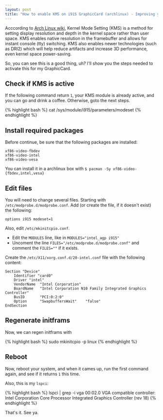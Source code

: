 ```yaml
---
layout: post
title: "How to enable KMS on i915 GraphicCard (archlinux) - Improving your Graphical Performance with this small tip"
---
```


Acccording to [Arch Linux wiki](https://wiki.archlinux.org/index.php/Kernel_Mode_Setting), Kernel Mode Setting (KMS) is a method for setting display resolution and depth in the kernel space rather than user space.
KMS enables native resolution in the framebuffer and allows for instant console (tty) switching. KMS also enables newer technologies (such as DRI2) which will help reduce artifacts and increase 3D performance, even kernel space power-saving.

So, you can see this is a good thing, uh? I'll show you the steps needed to activate this for my GraphicCard.

## Check if KMS is active

If the following command return `1`, your KMS module is already active, and you can go and drink a coffee. Otherwise, goto the next steps.

{% highlight bash %}
cat /sys/module/i915/parameters/modeset
{% endhighlight %}

## Install required packages

Before continue, be sure that the following packages are installed:

	xf86-video-fbdev
	xf86-video-intel
	xf86-video-vesa


You can install it in a archlinux box with `$ pacman -Sy xf86-video-{fbdev,intel,vesa}`

## Edit files

You will need to change several files. Starting with `/etc/modprobe.d/modprobe.conf`.
Add (or create the file, if it doesn't exist) the following:

	options i915 modeset=1

Also, edit `/etc/mkinitcpio.conf`.

* Edit the `MODULES` line, like in `MODULES="intel_agp i915"`
* Uncoment the line `FILES="/etc/modprobe.d/modprobe.conf"` and comment the `FILES=""` if it exists.

Create the `/etc/X11/xorg.conf.d/20-intel.conf` file with the following content:

	Section "Device"
		Identifier "card0"
		Driver "intel"
		VendorName  "Intel Corporation"
		BoardName   "Intel Corporation N10 Family Integrated Graphics Controller"
		BusID       "PCI:0:2:0"
		Option      "SwapbuffersWait"    "false"
	EndSection

## Regenerate initframs

Now, we can regen initframs with

{% highlight bash %}
sudo mkinitcpio -p linux
{% endhighlight %}

## Reboot

Now, reboot your system, and when it cames up, run the first command again, and see if it returns `1` this time.

Also, this is my `lspci`:

{% highlight bash %}
lspci | grep -i vga
	00:02.0 VGA compatible controller: Intel Corporation Core Processor Integrated Graphics Controller (rev 18)
{% endhighlight %}

That's it. See ya.

